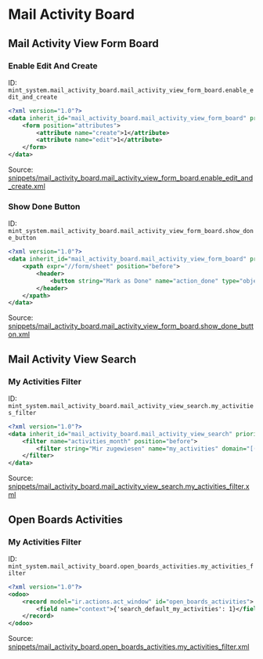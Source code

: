 # Mail Activity Board
## Mail Activity View Form Board  
### Enable Edit And Create  
ID: `mint_system.mail_activity_board.mail_activity_view_form_board.enable_edit_and_create`  
```xml
<?xml version="1.0"?>
<data inherit_id="mail_activity_board.mail_activity_view_form_board" priority="50">
    <form position="attributes">
        <attribute name="create">1</attribute>
        <attribute name="edit">1</attribute>
    </form>
</data>

```
Source: [snippets/mail_activity_board.mail_activity_view_form_board.enable_edit_and_create.xml](https://github.com/Mint-System/Odoo-Build/tree/16.0/snippets/mail_activity_board.mail_activity_view_form_board.enable_edit_and_create.xml)

### Show Done Button  
ID: `mint_system.mail_activity_board.mail_activity_view_form_board.show_done_button`  
```xml
<?xml version="1.0"?>
<data inherit_id="mail_activity_board.mail_activity_view_form_board" priority="50">
    <xpath expr="//form/sheet" position="before">
        <header>
            <button string="Mark as Done" name="action_done" type="object" class="btn-secondary"/>
        </header>
    </xpath>
</data>

```
Source: [snippets/mail_activity_board.mail_activity_view_form_board.show_done_button.xml](https://github.com/Mint-System/Odoo-Build/tree/16.0/snippets/mail_activity_board.mail_activity_view_form_board.show_done_button.xml)

## Mail Activity View Search  
### My Activities Filter  
ID: `mint_system.mail_activity_board.mail_activity_view_search.my_activities_filter`  
```xml
<?xml version="1.0"?>
<data inherit_id="mail_activity_board.mail_activity_view_search" priority="50">
    <filter name="activities_month" position="before">
        <filter string="Mir zugewiesen" name="my_activities" domain="[('user_id', '=', uid)]"/>
    </filter>
</data>

```
Source: [snippets/mail_activity_board.mail_activity_view_search.my_activities_filter.xml](https://github.com/Mint-System/Odoo-Build/tree/16.0/snippets/mail_activity_board.mail_activity_view_search.my_activities_filter.xml)

## Open Boards Activities  
### My Activities Filter  
ID: `mint_system.mail_activity_board.open_boards_activities.my_activities_filter`  
```xml
<?xml version="1.0"?>
<odoo>
    <record model="ir.actions.act_window" id="open_boards_activities">
        <field name="context">{'search_default_my_activities': 1}</field>
    </record>
</odoo>

```
Source: [snippets/mail_activity_board.open_boards_activities.my_activities_filter.xml](https://github.com/Mint-System/Odoo-Build/tree/16.0/snippets/mail_activity_board.open_boards_activities.my_activities_filter.xml)

